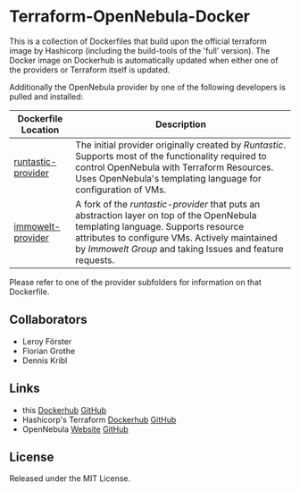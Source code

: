 Terraform-OpenNebula-Docker
===========================

This is a collection of Dockerfiles that build upon the official terraform image by Hashicorp (including the build-tools of the 'full' version). The Docker image on Dockerhub is automatically updated when either one of the providers or Terraform itself is updated.

Additionally the OpenNebula provider by one of the following developers is pulled and installed:

| Dockerfile Location                                                                                                              | Description                                                                                                                                                                                                                                    |
| -------------------------------------------------------------------------------------------------------------------------------- | ---------------------------------------------------------------------------------------------------------------------------------------------------------------------------------------------------------------------------------------------- |
| [runtastic-provider](https://github.com/gersilex/terraform-opennebula-provider-docker/blob/master/runtastic-provider/Dockerfile) | The initial provider originally created by *Runtastic*. Supports most of the functionality required to control OpenNebula with Terraform Resources. Uses OpenNebula's templating language for configuration of VMs.                            |
| [immowelt-provider](https://github.com/gersilex/terraform-opennebula-provider-docker/blob/master/immowelt-provider/Dockerfile)   | A fork of the *runtastic-provider* that puts an abstraction layer on top of the OpenNebula templating language. Supports resource attributes to configure VMs. Actively maintained by *Immowelt Group* and taking Issues and feature requests. |

Please refer to one of the provider subfolders for information on that Dockerfile.

Collaborators
-------------

- Leroy Förster
- Florian Grothe
- Dennis Kribl

Links
-----

- this [Dockerhub](https://hub.docker.com/r/gersilex/terraform-opennebula/) [GitHub](https://github.com/gersilex/terraform-opennebula-provider-docker)
- Hashicorp's Terraform [Dockerhub](https://hub.docker.com/r/hashicorp/terraform/) [GitHub](https://github.com/hashicorp/docker-hub-images/blob/master/terraform/Dockerfile-full)
- OpenNebula [Website](https://opennebula.org/) [GitHub](https://github.com/OpenNebula/one)

License
-------

Released under the MIT License.

